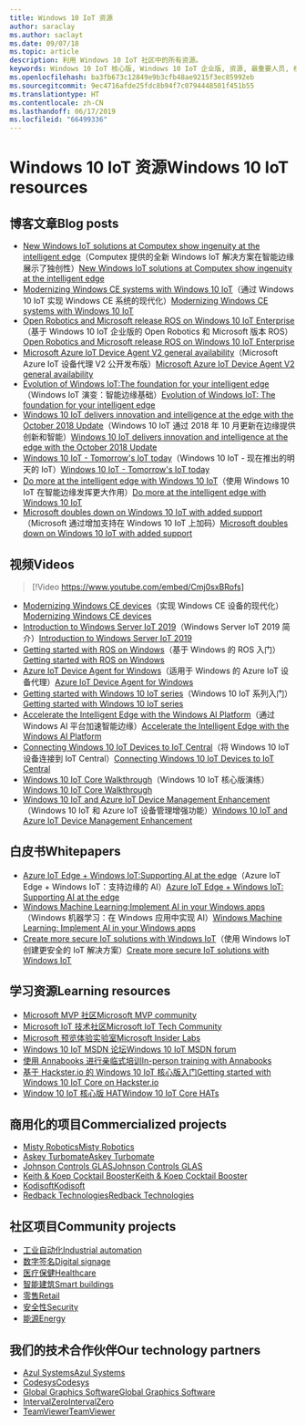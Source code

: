 ```yaml
---
title: Windows 10 IoT 资源
author: saraclay
ms.author: saclayt
ms.date: 09/07/18
ms.topic: article
description: 利用 Windows 10 IoT 社区中的所有资源。
keywords: Windows 10 IoT 核心版, Windows 10 IoT 企业版, 资源, 最重要人员, 视频, 博客文章
ms.openlocfilehash: ba3fb673c12849e9b3cfb48ae9215f3ec85992eb
ms.sourcegitcommit: 9ec4716afde25fdc8b94f7c0794448501f451b55
ms.translationtype: HT
ms.contentlocale: zh-CN
ms.lasthandoff: 06/17/2019
ms.locfileid: "66499336"
---
```

# <a name="windows-10-iot-resources"></a><span data-ttu-id="93efa-104">Windows 10 IoT 资源</span><span class="sxs-lookup"><span data-stu-id="93efa-104">Windows 10 IoT resources</span></span>

## <a name="blog-posts"></a><span data-ttu-id="93efa-105">博客文章</span><span class="sxs-lookup"><span data-stu-id="93efa-105">Blog posts</span></span>

* <span data-ttu-id="93efa-106">[New Windows IoT solutions at Computex show ingenuity at the intelligent edge](https://blogs.windows.com/windowsexperience/2019/05/28/new-windows-iot-solutions-at-computex-show-ingenuity-at-the-intelligent-edge/#U3yYXu1rq054ljuk.97)（Computex 提供的全新 Windows IoT 解决方案在智能边缘展示了独创性）</span><span class="sxs-lookup"><span data-stu-id="93efa-106">[New Windows IoT solutions at Computex show ingenuity at the intelligent edge](https://blogs.windows.com/windowsexperience/2019/05/28/new-windows-iot-solutions-at-computex-show-ingenuity-at-the-intelligent-edge/#U3yYXu1rq054ljuk.97)</span></span>
* <span data-ttu-id="93efa-107">[Modernizing Windows CE systems with Windows 10 IoT](https://blogs.windows.com/buildingapps/2019/05/07/modernizing-windows-ce-systems-with-windows-10-iot/#oHzjguRIlWV0ryo6.97)（通过 Windows 10 IoT 实现 Windows CE 系统的现代化）</span><span class="sxs-lookup"><span data-stu-id="93efa-107">[Modernizing Windows CE systems with Windows 10 IoT](https://blogs.windows.com/buildingapps/2019/05/07/modernizing-windows-ce-systems-with-windows-10-iot/#oHzjguRIlWV0ryo6.97)</span></span>
* <span data-ttu-id="93efa-108">[Open Robotics and Microsoft release ROS on Windows 10 IoT Enterprise](https://blogs.windows.com/buildingapps/2019/05/07/open-robotics-and-microsoft-release-ros-on-windows-10-iot-enterprise/#Y86A6YUJELKDoRJJ.97)（基于 Windows 10 IoT 企业版的 Open Robotics 和 Microsoft 版本 ROS）</span><span class="sxs-lookup"><span data-stu-id="93efa-108">[Open Robotics and Microsoft release ROS on Windows 10 IoT Enterprise](https://blogs.windows.com/buildingapps/2019/05/07/open-robotics-and-microsoft-release-ros-on-windows-10-iot-enterprise/#Y86A6YUJELKDoRJJ.97)</span></span>
* <span data-ttu-id="93efa-109">[Microsoft Azure IoT Device Agent V2 general availability](https://blogs.windows.com/buildingapps/2019/05/07/microsoft-azure-iot-device-agent-v2-general-availability/#BwOSxBSymeJqU34K.97)（Microsoft Azure IoT 设备代理 V2 公开发布版）</span><span class="sxs-lookup"><span data-stu-id="93efa-109">[Microsoft Azure IoT Device Agent V2 general availability](https://blogs.windows.com/buildingapps/2019/05/07/microsoft-azure-iot-device-agent-v2-general-availability/#BwOSxBSymeJqU34K.97)</span></span>
* <span data-ttu-id="93efa-110">[Evolution of Windows IoT:The foundation for your intelligent edge](https://blogs.windows.com/windowsexperience/2019/04/03/evolution-of-windows-iot-the-foundation-for-your-intelligent-edge/)（Windows IoT 演变：智能边缘基础）</span><span class="sxs-lookup"><span data-stu-id="93efa-110">[Evolution of Windows IoT: The foundation for your intelligent edge](https://blogs.windows.com/windowsexperience/2019/04/03/evolution-of-windows-iot-the-foundation-for-your-intelligent-edge/)</span></span>
* <span data-ttu-id="93efa-111">[Windows 10 IoT delivers innovation and intelligence at the edge with the October 2018 Update](https://blogs.windows.com/windowsexperience/2018/10/04/windows-10-iot-delivers-innovation-and-intelligence-at-the-edge-with-the-october-2018-update/#9g9hmmO2AdUB1C6F.97)（Windows 10 IoT 通过 2018 年 10 月更新在边缘提供创新和智能）</span><span class="sxs-lookup"><span data-stu-id="93efa-111">[Windows 10 IoT delivers innovation and intelligence at the edge with the October 2018 Update](https://blogs.windows.com/windowsexperience/2018/10/04/windows-10-iot-delivers-innovation-and-intelligence-at-the-edge-with-the-october-2018-update/#9g9hmmO2AdUB1C6F.97)</span></span> 
* <span data-ttu-id="93efa-112">[Windows 10 IoT - Tomorrow's IoT today](https://blogs.windows.com/windowsexperience/2018/06/05/windows-10-iot-tomorrows-iot-today/#wl3TcsFseJ6XROUZ.97)（Windows 10 IoT - 现在推出的明天的 IoT）</span><span class="sxs-lookup"><span data-stu-id="93efa-112">[Windows 10 IoT - Tomorrow's IoT today](https://blogs.windows.com/windowsexperience/2018/06/05/windows-10-iot-tomorrows-iot-today/#wl3TcsFseJ6XROUZ.97)</span></span>
* <span data-ttu-id="93efa-113">[Do more at the intelligent edge with Windows 10 IoT](https://blogs.windows.com/windowsexperience/2018/05/07/do-more-at-the-intelligent-edge-with-windows-10-iot/#uDVaAtoBvz7BGrTf.97)（使用 Windows 10 IoT 在智能边缘发挥更大作用）</span><span class="sxs-lookup"><span data-stu-id="93efa-113">[Do more at the intelligent edge with Windows 10 IoT](https://blogs.windows.com/windowsexperience/2018/05/07/do-more-at-the-intelligent-edge-with-windows-10-iot/#uDVaAtoBvz7BGrTf.97)</span></span>
* <span data-ttu-id="93efa-114">[Microsoft doubles down on Windows 10 IoT with added support](https://blogs.windows.com/windowsexperience/2018/02/27/microsoft-doubles-down-on-windows-10-iot-with-added-support/#DJaDiKX0bYJ1JDHD.97)（Microsoft 通过增加支持在 Windows 10 IoT 上加码）</span><span class="sxs-lookup"><span data-stu-id="93efa-114">[Microsoft doubles down on Windows 10 IoT with added support](https://blogs.windows.com/windowsexperience/2018/02/27/microsoft-doubles-down-on-windows-10-iot-with-added-support/#DJaDiKX0bYJ1JDHD.97)</span></span>

## <a name="videos"></a><span data-ttu-id="93efa-115">视频</span><span class="sxs-lookup"><span data-stu-id="93efa-115">Videos</span></span>

>[!Video https://www.youtube.com/embed/Cmj0sxBRofs]
* <span data-ttu-id="93efa-116">[Modernizing Windows CE devices](https://www.youtube.com/watch?time_continue=1&v=5iUZkZmgmJA)（实现 Windows CE 设备的现代化）</span><span class="sxs-lookup"><span data-stu-id="93efa-116">[Modernizing Windows CE devices](https://www.youtube.com/watch?time_continue=1&v=5iUZkZmgmJA)</span></span>
* <span data-ttu-id="93efa-117">[Introduction to Windows Server IoT 2019](https://channel9.msdn.com/Shows/Internet-of-Things-Show/Introduction-to-Windows-Server-IoT-2019)（Windows Server IoT 2019 简介）</span><span class="sxs-lookup"><span data-stu-id="93efa-117">[Introduction to Windows Server IoT 2019](https://channel9.msdn.com/Shows/Internet-of-Things-Show/Introduction-to-Windows-Server-IoT-2019)</span></span>
* <span data-ttu-id="93efa-118">[Getting started with ROS on Windows](https://www.youtube.com/watch?v=nZSjwMLi3jQ)（基于 Windows 的 ROS 入门）</span><span class="sxs-lookup"><span data-stu-id="93efa-118">[Getting started with ROS on Windows](https://www.youtube.com/watch?v=nZSjwMLi3jQ)</span></span>
* <span data-ttu-id="93efa-119">[Azure IoT Device Agent for Windows](https://www.youtube.com/watch?v=DZn6diOn7uI)（适用于 Windows 的 Azure IoT 设备代理）</span><span class="sxs-lookup"><span data-stu-id="93efa-119">[Azure IoT Device Agent for Windows](https://www.youtube.com/watch?v=DZn6diOn7uI)</span></span>
* <span data-ttu-id="93efa-120">[Getting started with Windows 10 IoT series](https://www.youtube.com/watch?v=A-kazyOiBvs&t)（Windows 10 IoT 系列入门）</span><span class="sxs-lookup"><span data-stu-id="93efa-120">[Getting started with Windows 10 IoT series](https://www.youtube.com/watch?v=A-kazyOiBvs&t)</span></span>
* <span data-ttu-id="93efa-121">[Accelerate the Intelligent Edge with the Windows AI Platform](https://www.youtube.com/watch?v=7bFAg6w4J00)（通过 Windows AI 平台加速智能边缘）</span><span class="sxs-lookup"><span data-stu-id="93efa-121">[Accelerate the Intelligent Edge with the Windows AI Platform](https://www.youtube.com/watch?v=7bFAg6w4J00)</span></span>
* <span data-ttu-id="93efa-122">[Connecting Windows 10 IoT Devices to IoT Central](https://channel9.msdn.com/Shows/Internet-of-Things-Show/Connecting-Windows-IoT-Devices-To-IoT-Central)（将 Windows 10 IoT 设备连接到 IoT Central）</span><span class="sxs-lookup"><span data-stu-id="93efa-122">[Connecting Windows 10 IoT Devices to IoT Central](https://channel9.msdn.com/Shows/Internet-of-Things-Show/Connecting-Windows-IoT-Devices-To-IoT-Central)</span></span>
* <span data-ttu-id="93efa-123">[Windows 10 IoT Core Walkthrough](https://channel9.msdn.com/Blogs/Seth-Juarez/Windows-IoT-Core-Walkthrough?term=windows%20iot%20core)（Windows 10 IoT 核心版演练）</span><span class="sxs-lookup"><span data-stu-id="93efa-123">[Windows 10 IoT Core Walkthrough](https://channel9.msdn.com/Blogs/Seth-Juarez/Windows-IoT-Core-Walkthrough?term=windows%20iot%20core)</span></span>
* <span data-ttu-id="93efa-124">[Windows 10 IoT and Azure IoT Device Management Enhancement](https://channel9.msdn.com/Shows/Azure-Friday/Windows-10-IoT-and-Azure-IoT-Device-Management-Enhancements?term=windows%20iot%20core)（Windows 10 IoT 和 Azure IoT 设备管理增强功能）</span><span class="sxs-lookup"><span data-stu-id="93efa-124">[Windows 10 IoT and Azure IoT Device Management Enhancement](https://channel9.msdn.com/Shows/Azure-Friday/Windows-10-IoT-and-Azure-IoT-Device-Management-Enhancements?term=windows%20iot%20core)</span></span>

## <a name="whitepapers"></a><span data-ttu-id="93efa-125">白皮书</span><span class="sxs-lookup"><span data-stu-id="93efa-125">Whitepapers</span></span>
* <span data-ttu-id="93efa-126">[Azure IoT Edge + Windows IoT:Supporting AI at the edge](https://aka.ms/IoT-Edge-WP)（Azure IoT Edge + Windows IoT：支持边缘的 AI）</span><span class="sxs-lookup"><span data-stu-id="93efa-126">[Azure IoT Edge + Windows IoT: Supporting AI at the edge](https://aka.ms/IoT-Edge-WP)</span></span>
* <span data-ttu-id="93efa-127">[Windows Machine Learning:Implement AI in your Windows apps](https://aka.ms/Windows-ML-WP)（Windows 机器学习：在 Windows 应用中实现 AI）</span><span class="sxs-lookup"><span data-stu-id="93efa-127">[Windows Machine Learning: Implement AI in your Windows apps](https://aka.ms/Windows-ML-WP)</span></span>
* <span data-ttu-id="93efa-128">[Create more secure IoT solutions with Windows IoT](https://aka.ms/secure-windowsiot)（使用 Windows IoT 创建更安全的 IoT 解决方案）</span><span class="sxs-lookup"><span data-stu-id="93efa-128">[Create more secure IoT solutions with Windows IoT](https://aka.ms/secure-windowsiot)</span></span>

## <a name="learning-resources"></a><span data-ttu-id="93efa-129">学习资源</span><span class="sxs-lookup"><span data-stu-id="93efa-129">Learning resources</span></span>

* [<span data-ttu-id="93efa-130">Microsoft MVP 社区</span><span class="sxs-lookup"><span data-stu-id="93efa-130">Microsoft MVP community</span></span>](https://mvp.microsoft.com/)
* [<span data-ttu-id="93efa-131">Microsoft IoT 技术社区</span><span class="sxs-lookup"><span data-stu-id="93efa-131">Microsoft IoT Tech Community</span></span>](https://techcommunity.microsoft.com/t5/Internet-of-Things-IoT/ct-p/IoT)
* [<span data-ttu-id="93efa-132">Microsoft 预览体验实验室</span><span class="sxs-lookup"><span data-stu-id="93efa-132">Microsoft Insider Labs</span></span>](https://www.microsoftiotinsiderlabs.com/)
* [<span data-ttu-id="93efa-133">Windows 10 IoT MSDN 论坛</span><span class="sxs-lookup"><span data-stu-id="93efa-133">Windows 10 IoT MSDN forum</span></span>](https://social.msdn.microsoft.com/forums/en-US/home?forum=WindowsIoT)
* [<span data-ttu-id="93efa-134">使用 Annabooks 进行亲临式培训</span><span class="sxs-lookup"><span data-stu-id="93efa-134">In-person training with Annabooks</span></span>](http://www.annabooks.com/training.html)
* [<span data-ttu-id="93efa-135">基于 Hackster.io 的 Windows 10 IoT 核心版入门</span><span class="sxs-lookup"><span data-stu-id="93efa-135">Getting started with Windows 10 IoT Core on Hackster.io</span></span>](http://www.hackster.io/KiwiBryn)
* [<span data-ttu-id="93efa-136">Window 10 IoT 核心版 HAT</span><span class="sxs-lookup"><span data-stu-id="93efa-136">Window 10 IoT Core HATs</span></span>](https://www.turta.io/iothat)

## <a name="commercialized-projects"></a><span data-ttu-id="93efa-137">商用化的项目</span><span class="sxs-lookup"><span data-stu-id="93efa-137">Commercialized projects</span></span>

* [<span data-ttu-id="93efa-138">Misty Robotics</span><span class="sxs-lookup"><span data-stu-id="93efa-138">Misty Robotics</span></span>](https://customers.microsoft.com/en-us/story/misty-robotics)
* [<span data-ttu-id="93efa-139">Askey Turbomate</span><span class="sxs-lookup"><span data-stu-id="93efa-139">Askey Turbomate</span></span>](https://customers.microsoft.com/en-us/story/askey)
* [<span data-ttu-id="93efa-140">Johnson Controls GLAS</span><span class="sxs-lookup"><span data-stu-id="93efa-140">Johnson Controls GLAS</span></span>](https://customers.microsoft.com/en-us/story/johnson-controls)
* [<span data-ttu-id="93efa-141">Keith & Koep Cocktail Booster</span><span class="sxs-lookup"><span data-stu-id="93efa-141">Keith & Koep Cocktail Booster</span></span>](https://customers.microsoft.com/de-de/story/keith-koep)
* [<span data-ttu-id="93efa-142">Kodisoft</span><span class="sxs-lookup"><span data-stu-id="93efa-142">Kodisoft</span></span>](https://customers.microsoft.com/en-us/story/kodisoft)
* [<span data-ttu-id="93efa-143">Redback Technologies</span><span class="sxs-lookup"><span data-stu-id="93efa-143">Redback Technologies</span></span>](https://customers.microsoft.com/en-us/story/redback-technologies)


## <a name="community-projects"></a><span data-ttu-id="93efa-144">社区项目</span><span class="sxs-lookup"><span data-stu-id="93efa-144">Community projects</span></span>

* [<span data-ttu-id="93efa-145">工业自动化</span><span class="sxs-lookup"><span data-stu-id="93efa-145">Industrial automation</span></span>](https://www.hackster.io/projects/tags/industrial+automation+win10)
* [<span data-ttu-id="93efa-146">数字签名</span><span class="sxs-lookup"><span data-stu-id="93efa-146">Digital signage</span></span>](https://www.hackster.io/projects/tags/digital+signage+win10)
* [<span data-ttu-id="93efa-147">医疗保健</span><span class="sxs-lookup"><span data-stu-id="93efa-147">Healthcare</span></span>](https://www.hackster.io/projects/tags/healthcare+win10)
* [<span data-ttu-id="93efa-148">智能建筑</span><span class="sxs-lookup"><span data-stu-id="93efa-148">Smart buildings</span></span>](https://www.hackster.io/projects/tags/smart+building+win10)
* [<span data-ttu-id="93efa-149">零售</span><span class="sxs-lookup"><span data-stu-id="93efa-149">Retail</span></span>](https://www.hackster.io/projects/tags/retail+win10)
* [<span data-ttu-id="93efa-150">安全性</span><span class="sxs-lookup"><span data-stu-id="93efa-150">Security</span></span>](https://www.hackster.io/projects/tags/security+win10)
* [<span data-ttu-id="93efa-151">能源</span><span class="sxs-lookup"><span data-stu-id="93efa-151">Energy</span></span>](https://www.hackster.io/projects/tags/energy+win10)

## <a name="our-technology-partners"></a><span data-ttu-id="93efa-152">我们的技术合作伙伴</span><span class="sxs-lookup"><span data-stu-id="93efa-152">Our technology partners</span></span>

* [<span data-ttu-id="93efa-153">Azul Systems</span><span class="sxs-lookup"><span data-stu-id="93efa-153">Azul Systems</span></span>](https://www.azul.com/)
* [<span data-ttu-id="93efa-154">Codesys</span><span class="sxs-lookup"><span data-stu-id="93efa-154">Codesys</span></span>](https://de.codesys.com/)
* [<span data-ttu-id="93efa-155">Global Graphics Software</span><span class="sxs-lookup"><span data-stu-id="93efa-155">Global Graphics Software</span></span>](https://www.globalgraphics.com/)
* [<span data-ttu-id="93efa-156">IntervalZero</span><span class="sxs-lookup"><span data-stu-id="93efa-156">IntervalZero</span></span>](https://www.intervalzero.com/)
* [<span data-ttu-id="93efa-157">TeamViewer</span><span class="sxs-lookup"><span data-stu-id="93efa-157">TeamViewer</span></span>](https://www.teamviewer.us/)




 



